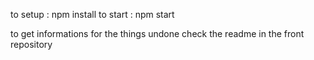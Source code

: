 to setup :
npm install
to start :
npm start

to get informations for the things undone check the readme in the front repository
